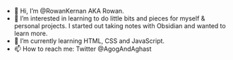 - 👋 Hi, I’m @RowanKernan AKA Rowan.
- 👀 I’m interested in learning to do little bits and pieces for myself & personal projects. I started out taking notes with Obsidian and wanted to learn more.
- 🌱 I’m currently learning HTML, CSS and JavaScript. 
- 📫 How to reach me: Twitter @AgogAndAghast

<!---
RowanKernan/RowanKernan is a ✨ special ✨ repository because its `README.md` (this file) appears on your GitHub profile.
You can click the Preview link to take a look at your changes.
--->
